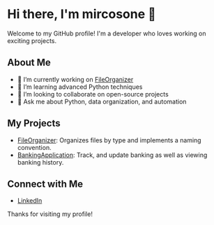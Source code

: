 # Hi there, I'm mircosone 👋

Welcome to my GitHub profile! I'm a developer who loves working on exciting projects.

## About Me
- 🔭 I’m currently working on [FileOrganizer](https://github.com/mircosone/FileOrganizer)
- 🌱 I’m learning advanced Python techniques
- 👯 I’m looking to collaborate on open-source projects
- 💬 Ask me about Python, data organization, and automation

## My Projects
- [FileOrganizer](https://github.com/mircosone/FileOrganizer): Organizes files by type and implements a naming convention.
- [BankingApplication](https://github.com/mircosone/BankingApp): Track, and update banking as well as viewing banking history.

## Connect with Me
- [LinkedIn](https://www.linkedin.com/in/mirco-elong-22aa3a304/)

Thanks for visiting my profile!
